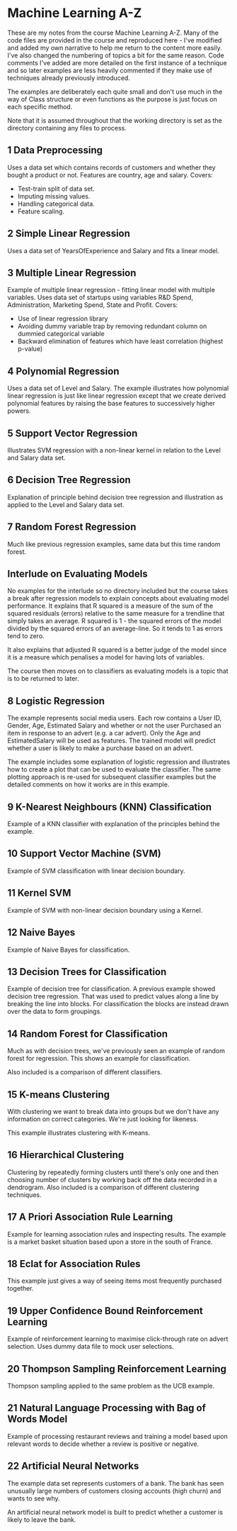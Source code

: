 # Machine Learning A-Z

These are my notes from the course Machine Learning A-Z. Many of the code files are provided in the course and reproduced here - I've modified and added my own narrative to help me return to the content more easily. I've also changed the numbering of topics a bit for the same reason. Code comments I've added are more detailed on the first instance of a technique and so later examples are less heavily commented if they make use of techniques already previously introduced.

The examples are deliberately each quite small and don't use much in the way of Class structure or even functions as the purpose is just focus on each specific method.

Note that it is assumed throughout that the working directory is set as the directory containing any files to process.

## 1 Data Preprocessing

Uses a data set which contains records of customers and whether they bought a product or not. Features are country, age and salary. Covers:

* Test-train split of data set.
* Imputing missing values.
* Handling categorical data.
* Feature scaling.

## 2 Simple Linear Regression

Uses a data set of YearsOfExperience and Salary and fits a linear model.

## 3 Multiple Linear Regression

Example of multiple linear regression - fitting linear model with multiple variables. Uses data set of startups using variables R&D Spend, Administration, Marketing Spend, State and Profit. Covers:

* Use of linear regression library
* Avoiding dummy variable trap by removing redundant column on dummied categorical variable
* Backward elimination of features which have least correlation (highest p-value)

## 4 Polynomial Regression

Uses a data set of Level and Salary. The example illustrates how polynomial linear regression is just like linear regression except that we create derived polynomial features by raising the base features to successively higher powers.

## 5 Support Vector Regression

Illustrates SVM regression with a non-linear kernel in relation to the Level and Salary data set.

## 6 Decision Tree Regression

Explanation of principle behind decision tree regression and illustration as applied to the Level and Salary data set.

## 7 Random Forest Regression

Much like previous regression examples, same data but this time random forest.

## Interlude on Evaluating Models

No examples for the interlude so no directory included but the course takes a break after regression models to explain concepts about evaluating model performance. It explains that R squared is a measure of the sum of the squared residuals (errors) relative to the same measure for a trendline that simply takes an average. R squared is 1 - the squared errors of the model divided by the squared errors of an average-line. So it tends to 1 as errors tend to zero. 

It also explains that adjusted R squared is a better judge of the model since it is a measure which penalises a model for having lots of variables.

The course then moves on to classifiers as evaluating models is a topic that is to be returned to later.

## 8 Logistic Regression

The example represents social media users. Each row contains a User ID, Gender, Age, Estimated Salary and whether or not the user Purchased an item in response to an advert (e.g. a car advert). Only the Age and EstimatedSalary will be used as features. The trained model will predict whether a user is likely to make a purchase based on an advert. 

The example includes some explanation of logistic regression and illustrates how to create a plot that can be used to evaluate the classifier. The same plotting approach is re-used for subsequent classifier examples but the detailed comments on how it works are in this example.

## 9 K-Nearest Neighbours (KNN) Classification

Example of a KNN classifier with explanation of the principles behind the example.

## 10 Support Vector Machine (SVM)

Example of SVM classification with linear decision boundary.

## 11 Kernel SVM

Example of SVM with non-linear decision boundary using a Kernel.

## 12 Naive Bayes

Example of Naive Bayes for classification.

## 13 Decision Trees for Classification

Example of decision tree for classification. A previous example showed decision tree regression. That was used to predict values along a line by breaking the line into blocks. For classification the blocks are instead drawn over the data to form groupings.

## 14 Random Forest for Classification

Much as with decision trees, we've previously seen an example of random forest for regression. This shows an example for classification.

Also included is a comparison of different classifiers.

## 15 K-means Clustering

With clustering we want to break data into groups but we don't have any information on correct categories. We're just looking for likeness.

This example illustrates clustering with K-means.

## 16 Hierarchical Clustering

Clustering by repeatedly forming clusters until there's only one and then choosing number of clusters by working back off the data recorded in a dendrogram. Also included is a comparison of different clustering techniques.

## 17 A Priori Association Rule Learning

Example for learning association rules and inspecting results. The example is a market basket situation based upon a store in the south of France.

## 18 Eclat for Association Rules

This example just gives a way of seeing items most frequently purchased together.

## 19 Upper Confidence Bound Reinforcement Learning

Example of reinforcement learning to maximise click-through rate on advert selection. Uses dummy data file to mock user selections. 

## 20 Thompson Sampling Reinforcement Learning

Thompson sampling applied to the same problem as the UCB example.

## 21 Natural Language Processing with Bag of Words Model

Example of processing restaurant reviews and training a model based upon relevant words to decide whether a review is positive or negative.

## 22 Artificial Neural Networks

The example data set represents customers of a bank. The bank has seen unusually large numbers of customers closing accounts (high churn) and wants to see why. 

An artificial neural network model is built to predict whether a customer is likely to leave the bank.
